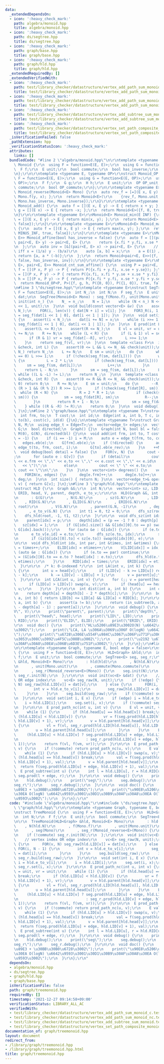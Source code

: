 ```yaml
---
data:
  _extendedDependsOn:
  - icon: ':heavy_check_mark:'
    path: algebra/monoid.hpp
    title: algebra/monoid.hpp
  - icon: ':heavy_check_mark:'
    path: ds/segtree.hpp
    title: ds/segtree.hpp
  - icon: ':heavy_check_mark:'
    path: graph/base.hpp
    title: graph/base.hpp
  - icon: ':heavy_check_mark:'
    path: graph/hld.hpp
    title: graph/hld.hpp
  _extendedRequiredBy: []
  _extendedVerifiedWith:
  - icon: ':heavy_check_mark:'
    path: test/library_checker/datastructure/vertex_add_path_sum_monoid_c.test.cpp
    title: test/library_checker/datastructure/vertex_add_path_sum_monoid_c.test.cpp
  - icon: ':heavy_check_mark:'
    path: test/library_checker/datastructure/vertex_add_path_sum_monoid_nc.test.cpp
    title: test/library_checker/datastructure/vertex_add_path_sum_monoid_nc.test.cpp
  - icon: ':heavy_check_mark:'
    path: test/library_checker/datastructure/vertex_add_subtree_sum_monoid.test.cpp
    title: test/library_checker/datastructure/vertex_add_subtree_sum_monoid.test.cpp
  - icon: ':heavy_check_mark:'
    path: test/library_checker/datastructure/vertex_set_path_composite_monoid.test.cpp
    title: test/library_checker/datastructure/vertex_set_path_composite_monoid.test.cpp
  _isVerificationFailed: false
  _pathExtension: hpp
  _verificationStatusIcon: ':heavy_check_mark:'
  attributes:
    links: []
  bundledCode: "#line 2 \"algebra/monoid.hpp\"\n\r\ntemplate <typename E>\r\nstruct\
    \ Monoid {\r\n  using F = function<E(E, E)>;\r\n  using G = function<E(E)>;\r\n\
    \  F f;\r\n  E unit;\r\n  bool commute;\r\n  bool has_inverse;\r\n  G inverse;\r\
    \n};\r\n\r\ntemplate <typename E, typename OP>\r\nstruct Monoid_OP {\r\n  using\
    \ F = function<E(E, E)>;\r\n  using G = function<E(E, OP)>;\r\n  using H = function<OP(OP,\
    \ OP)>;\r\n  F f;\r\n  G g;\r\n  H h;\r\n  E unit;\r\n  OP OP_unit;\r\n  bool\
    \ commute;\r\n  bool OP_commute;\r\n};\r\n\r\ntemplate <typename E>\r\nMonoid<E>\
    \ Monoid_reverse(Monoid<E> Mono) {\r\n  auto rev_f = [=](E x, E y) -> E { return\
    \ Mono.f(y, x); };\r\n  return Monoid<E>(\r\n    {rev_f, Mono.unit, Mono.commute,\
    \ Mono.has_inverse, Mono.inverse});\r\n}\r\n\r\ntemplate <typename E>\r\nMonoid<E>\
    \ Monoid_add() {\r\n  auto f = [](E x, E y) -> E { return x + y; };\r\n  auto\
    \ g = [](E x) -> E { return -x; };\r\n  return Monoid<E>({f, 0, true, true, g});\r\
    \n}\r\n\r\ntemplate <typename E>\r\nMonoid<E> Monoid_min(E INF) {\r\n  auto f\
    \ = [](E x, E y) -> E { return min(x, y); };\r\n  return Monoid<E>({f, INF, true,\
    \ false});\r\n}\r\n\r\ntemplate <typename E>\r\nMonoid<E> Monoid_max(E MINUS_INF)\
    \ {\r\n  auto f = [](E x, E y) -> E { return max(x, y); };\r\n  return Monoid<E>({f,\
    \ MINUS_INF, true, false});\r\n}\r\n\r\ntemplate <typename E>\r\nMonoid<pair<E,\
    \ E>> Monoid_affine(bool has_inverse = false) {\r\n  auto f = [](pair<E, E> x,\
    \ pair<E, E> y) -> pair<E, E> {\r\n    return {x.fi * y.fi, x.se * y.fi + y.se};\r\
    \n  };\r\n  auto inv = [&](pair<E, E> x) -> pair<E, E> {\r\n    // y = ax + b\
    \ iff x = (1/a) y - (b/a)\r\n    auto [a, b] = x;\r\n    a = E(1) / a;\r\n   \
    \ return {a, a * (-b)};\r\n  };\r\n  return Monoid<pair<E, E>>({f, mp(E(1), E(0)),\
    \ false, has_inverse, inv});\r\n}\r\n\r\ntemplate <typename E>\r\nMonoid_OP<pair<E,\
    \ E>, pair<E, E>> Monoid_cnt_sum_affine() {\r\n  using P = pair<E, E>;\r\n  auto\
    \ f = [](P x, P y) -> P { return P({x.fi + y.fi, x.se + y.se}); };\r\n  auto g\
    \ = [](P x, P y) -> P { return P({x.fi, x.fi * y.se + x.se * y.fi}); };\r\n  auto\
    \ h = [](P x, P y) -> P { return P({x.fi * y.fi, x.se * y.fi + y.se}); };\r\n\
    \  return Monoid_OP<P, P>({f, g, h, P({0, 0}), P({1, 0}), true, false});\r\n}\r\
    \n#line 3 \"ds/segtree.hpp\"\n\ntemplate <typename E>\nstruct SegTree {\n  using\
    \ F = function<E(E, E)>;\n  int N_;\n  int N;\n  F seg_f;\n  E unit;\n  vector<E>\
    \ dat;\n\n  SegTree(Monoid<E> Mono) : seg_f(Mono.f), unit(Mono.unit) {}\n\n  void\
    \ init(int n_) {\n    N_ = n_;\n    N = 1;\n    while (N < n_) N <<= 1;\n    dat.assign(N\
    \ << 1, unit);\n  }\n\n  void build(const vector<E> &v) {\n    assert(len(v) ==\
    \ N_);\n    FOR(i, len(v)) { dat[N + i] = v[i]; }\n    FOR3_R(i, 1, N) { dat[i]\
    \ = seg_f(dat[i << 1 | 0], dat[i << 1 | 1]); }\n  }\n\n  void set(int i, E x)\
    \ {\n    assert(i < N_);\n    dat[i += N] = x;\n    while (i >>= 1) { dat[i] =\
    \ seg_f(dat[i << 1 | 0], dat[i << 1 | 1]); }\n  }\n\n  E prod(int L, int R) {\n\
    \    assert(L <= R);\n    assert(R <= N_);\n    E vl = unit, vr = unit;\n    L\
    \ += N;\n    R += N;\n    while (L < R) {\n      if (L & 1) vl = seg_f(vl, dat[L++]);\n\
    \      if (R & 1) vr = seg_f(dat[--R], vr);\n      L >>= 1;\n      R >>= 1;\n\
    \    }\n    return seg_f(vl, vr);\n  }\n\n  template <class F>\n  int max_right(F\
    \ &check, int L) {\n    assert(0 <= L && L <= N_ && check(unit));\n    if (L ==\
    \ N_) return N_;\n    L += N;\n    E sm = unit;\n    do {\n      while (L % 2\
    \ == 0) L >>= 1;\n      if (!check(seg_f(sm, dat[L]))) {\n        while (L < N)\
    \ {\n          L = 2 * L;\n          if (check(seg_f(sm, dat[L]))) {\n       \
    \     sm = seg_f(sm, dat[L]);\n            L++;\n          }\n        }\n    \
    \    return L - N;\n      }\n      sm = seg_f(sm, dat[L]);\n      L++;\n    }\
    \ while ((L & -L) != L);\n    return N_;\n  }\n\n  template <class F>\n  int min_left(F\
    \ &check, int R) {\n    assert(0 <= R && R <= N_ && check(unit));\n    if (R ==\
    \ 0) return 0;\n    R += N;\n    E sm = unit;\n    do {\n      --R;\n      while\
    \ (R > 1 && (R % 2)) R >>= 1;\n      if (!check(seg_f(dat[R], sm))) {\n      \
    \  while (R < N) {\n          R = 2 * R + 1;\n          if (check(seg_f(dat[R],\
    \ sm))) {\n            sm = seg_f(dat[R], sm);\n            R--;\n          }\n\
    \        }\n        return R + 1 - N;\n      }\n      sm = seg_f(dat[R], sm);\n\
    \    } while ((R & -R) != R);\n    return 0;\n  }\n\n  void debug() { print(dat);\
    \ }\n};\n#line 2 \"graph/base.hpp\"\n\ntemplate <typename T>\nstruct Edge {\n\
    \  int frm, to;\n  T cost;\n  int id;\n  Edge(int a, int b, T c, int d) : frm(a),\
    \ to(b), cost(c), id(d) {}\n};\n\ntemplate <typename T>\nstruct Graph {\n  int\
    \ N, M;\n  using edge_t = Edge<T>;\n  vector<edge_t> edges;\n  vector<vector<edge_t>>\
    \ G;\n  bool directed;\n  Graph() {}\n  Graph(int N, bool bl = false) : N(N),\
    \ M(0), G(N), directed(bl) {}\n\n  void add(int frm, int to, T cost = 1, int i\
    \ = -1) {\n    if (i == -1) i = M;\n    auto e = edge_t(frm, to, cost, i);\n \
    \   edges.eb(e);\n    G[frm].eb(e);\n    if (!directed) {\n      auto e_rev =\
    \ edge_t(to, frm, cost, i);\n      G[to].eb(e_rev);\n    }\n    ++M;\n  }\n\n\
    \  void debug(bool detail = false) {\n    FOR(v, N) {\n      cout << v << \" :\"\
    ;\n      for (auto e : G[v]) {\n        if (detail)\n          cout << \" (\"\
    \ << e.frm << \",\" << e.to << \",\" << e.cost << \",\" << e.id\n            \
    \   << \")\";\n        else\n          cout << \" \" << e.to;\n      }\n     \
    \ cout << \"\\n\";\n    }\n  }\n\n  vector<int> degrees() {\n    vector<int> deg(N);\n\
    \    FORIN(e, edges) {\n      deg[e.frm]++;\n      deg[e.to]++;\n    }\n    return\
    \ deg;\n  }\n\n  int size() { return N; }\n\n  vector<edge_t>& operator[](int\
    \ v) { return G[v]; }\n};\n#line 3 \"graph/hld.hpp\"\n\r\ntemplate <typename Graph>\r\
    \nstruct HLD {\r\n  Graph &G;\r\n  int N;\r\n  vector<int> sz, LID, RID, ELID,\
    \ ERID, head, V, parent, depth, e_to_v;\r\n\r\n  HLD(Graph &G, int root = 0)\r\
    \n      : G(G)\r\n      , N(G.N)\r\n      , sz(G.N)\r\n      , LID(G.N)\r\n  \
    \    , RID(G.N)\r\n      , ELID(G.N)\r\n      , ERID(G.N)\r\n      , head(G.N,\
    \ root)\r\n      , V(G.N)\r\n      , parent(G.N, -1)\r\n      , depth(G.N)\r\n\
    \      , e_to_v(G.N) {\r\n    int t1 = 0, t2 = 0;\r\n    dfs_sz(root, -1);\r\n\
    \    dfs_hld(root, -1, t1, t2);\r\n  }\r\n\r\n  void dfs_sz(int idx, int p) {\r\
    \n    parent[idx] = p;\r\n    depth[idx] = (p == -1 ? 0 : depth[p] + 1);\r\n \
    \   sz[idx] = 1;\r\n    if (G[idx].size() && G[idx][0].to == p) swap(G[idx][0],\
    \ G[idx].back());\r\n    for (auto &e : G[idx]) {\r\n      if (e.to == p) continue;\r\
    \n      e_to_v[e.id] = e.to;\r\n      dfs_sz(e.to, idx);\r\n      sz[idx] += sz[e.to];\r\
    \n      if (sz[G[idx][0].to] < sz[e.to]) swap(G[idx][0], e);\r\n    }\r\n  }\r\
    \n\r\n  void dfs_hld(int idx, int par, int &times, int &etimes) {\r\n    LID[idx]\
    \ = times++;\r\n    ELID[idx] = etimes++;\r\n    V[LID[idx]] = idx;\r\n    for\
    \ (auto &e : G[idx]) {\r\n      if (e.to == par) continue;\r\n      head[e.to]\
    \ = (G[idx][0].to == e.to ? head[idx] : e.to);\r\n      dfs_hld(e.to, idx, times,\
    \ etimes);\r\n    }\r\n    RID[idx] = times;\r\n    ERID[idx] = etimes++;\r\n\
    \  }\r\n\r\n  /* k: 0-indexed */\r\n  int LA(int v, int k) {\r\n    while (1)\
    \ {\r\n      int u = head[v];\r\n      if (LID[v] - k >= LID[u]) return V[LID[v]\
    \ - k];\r\n      k -= LID[v] - LID[u] + 1;\r\n      v = parent[u];\r\n    }\r\n\
    \  }\r\n\r\n  int LCA(int u, int v) {\r\n    for (;; v = parent[head[v]]) {\r\n\
    \      if (LID[u] > LID[v]) swap(u, v);\r\n      if (head[u] == head[v]) return\
    \ u;\r\n    }\r\n  }\r\n\r\n  int dist(int a, int b) {\r\n    int c = LCA(a, b);\r\
    \n    return depth[a] + depth[b] - 2 * depth[c];\r\n  }\r\n\r\n  bool in_subtree(int\
    \ a, int b) { return LID[b] <= LID[a] && LID[a] < RID[b]; }\r\n\r\n  int move(int\
    \ a, int b) {\r\n    assert(a != b);\r\n    return (in_subtree(b, a) ? LA(b, depth[b]\
    \ - depth[a] - 1) : parent[a]);\r\n  }\r\n\r\n  void debug() {\r\n    print(\"\
    V\", V);\r\n    print(\"parent\", parent);\r\n    print(\"depth\", depth);\r\n\
    \    print(\"head\", head);\r\n    print(\"LID\", LID);\r\n    print(\"RID\",\
    \ RID);\r\n    print(\"ELID\", ELID);\r\n    print(\"ERID\", ERID);\r\n  }\r\n\
    \r\n  void doc() {\r\n    print(\"HL\u5206\u89E3\u3002O(N) \u6642\u9593\u69CB\u7BC9\
    \u3002\");\r\n    print(\"LCA, LA \u306A\u3069\u306F O(logN) \u6642\u9593\u3002\
    \");\r\n    print(\"\u6728\u306E\u554F\u984C\u3067\u306F\u771F\u3063\u5148\u306B\
    \u3053\u308C\u3092\u4F5C\u308B\u3002\");\r\n    print(\"\u2192 \u6728DP\u3084\u6728\
    \u30AF\u30A8\u30EA\u306B\u6D3E\u751F\u3002\");\r\n  }\r\n};\r\n#line 4 \"graph/treemonoid.hpp\"\
    \n\r\ntemplate <typename Graph, typename E, bool edge = false>\r\nstruct TreeMonoid\
    \ {\r\n  using F = function<E(E, E)>;\r\n  HLD<Graph> &hld;\r\n  int N;\r\n  F\
    \ f;\r\n  E unit;\r\n  bool commute;\r\n  SegTree<E> seg, seg_r;\r\n\r\n  TreeMonoid(HLD<Graph>\
    \ &hld, Monoid<E> Mono)\r\n      : hld(hld)\r\n      , N(hld.N)\r\n      , f(Mono.f)\r\
    \n      , unit(Mono.unit)\r\n      , commute(Mono.commute)\r\n      , seg(Mono)\r\
    \n      , seg_r(Monoid_reverse<E>(Mono)) {\r\n    seg.init(N);\r\n    if (!commute)\
    \ seg_r.init(N);\r\n  };\r\n\r\n  void init(vc<E> &dat) {\r\n    // vertex index\
    \ OR edge index\r\n    vc<E> seg_raw(N, unit);\r\n    if (!edge) {\r\n      FOR(v,\
    \ N) seg_raw[hld.LID[v]] = dat[v];\r\n    } else {\r\n      FOR(i, N - 1) {\r\n\
    \        int v = hld.e_to_v[i];\r\n        seg_raw[hld.LID[v]] = dat[i];\r\n \
    \     }\r\n    }\r\n    seg.build(seg_raw);\r\n    if (!commute) seg_r.build(seg_raw);\r\
    \n  }\r\n\r\n  void set(int i, E x) {\r\n    if (edge) i = hld.e_to_v[i];\r\n\
    \    i = hld.LID[i];\r\n    seg.set(i, x);\r\n    if (!commute) seg_r.set(i, x);\r\
    \n  }\r\n\r\n  E prod_path_nc(int u, int v) {\r\n    E vl = unit, vr = unit;\r\
    \n    while (1) {\r\n      if (hld.head[u] == hld.head[v]) break;\r\n      if\
    \ (hld.LID[u] < hld.LID[v]) {\r\n        vr = f(seg.prod(hld.LID[hld.head[v]],\
    \ hld.LID[v] + 1), vr);\r\n        v = hld.parent[hld.head[v]];\r\n      } else\
    \ {\r\n        vl = f(vl, seg_r.prod(hld.LID[hld.head[u]], hld.LID[u] + 1));\r\
    \n        u = hld.parent[hld.head[u]];\r\n      }\r\n    }\r\n    E vm =\r\n \
    \     (hld.LID[u] < hld.LID[v] ? seg.prod(hld.LID[u] + edge, hld.LID[v] + 1)\r\
    \n                               : seg_r.prod(hld.LID[v] + edge, hld.LID[u] +\
    \ 1));\r\n    return f(vl, f(vm, vr));\r\n  }\r\n\r\n  E prod_path(int u, int\
    \ v) {\r\n    if (!commute) return prod_path_nc(u, v);\r\n    E val = unit;\r\n\
    \    while (1) {\r\n      if (hld.LID[u] > hld.LID[v]) swap(u, v);\r\n      if\
    \ (hld.head[u] == hld.head[v]) break;\r\n      val = f(seg.prod(hld.LID[hld.head[v]],\
    \ hld.LID[v] + 1), val);\r\n      v = hld.parent[hld.head[v]];\r\n    }\r\n  \
    \  return f(seg.prod(hld.LID[u] + edge, hld.LID[v] + 1), val);\r\n  }\r\n\r\n\
    \  E prod_subtree(int u) {\r\n    int l = hld.LID[u], r = hld.RID[u];\r\n    return\
    \ seg.prod(l + edge, r);\r\n  }\r\n\r\n  void debug() {\r\n    print(\"hld\");\r\
    \n    hld.debug();\r\n    print(\"seg\");\r\n    seg.debug();\r\n    print(\"\
    seg_r\");\r\n    seg_r.debug();\r\n  }\r\n\r\n  void doc() {\r\n    print(\"HL\u5206\
    \u89E3 + \u30BB\u30B0\u6728\u3002\");\r\n    print(\"\u90E8\u5206\u6728\u30AF\u30A8\
    \u30EA O(logN) \u6642\u9593\u3001\u30D1\u30B9\u30AF\u30A8\u30EA O(log^2N) \u6642\
    \u9593\u3002\");\r\n  }\r\n};\r\n"
  code: "#include \"algebra/monoid.hpp\"\r\n#include \"ds/segtree.hpp\"\r\n#include\
    \ \"graph/hld.hpp\"\r\n\r\ntemplate <typename Graph, typename E, bool edge = false>\r\
    \nstruct TreeMonoid {\r\n  using F = function<E(E, E)>;\r\n  HLD<Graph> &hld;\r\
    \n  int N;\r\n  F f;\r\n  E unit;\r\n  bool commute;\r\n  SegTree<E> seg, seg_r;\r\
    \n\r\n  TreeMonoid(HLD<Graph> &hld, Monoid<E> Mono)\r\n      : hld(hld)\r\n  \
    \    , N(hld.N)\r\n      , f(Mono.f)\r\n      , unit(Mono.unit)\r\n      , commute(Mono.commute)\r\
    \n      , seg(Mono)\r\n      , seg_r(Monoid_reverse<E>(Mono)) {\r\n    seg.init(N);\r\
    \n    if (!commute) seg_r.init(N);\r\n  };\r\n\r\n  void init(vc<E> &dat) {\r\n\
    \    // vertex index OR edge index\r\n    vc<E> seg_raw(N, unit);\r\n    if (!edge)\
    \ {\r\n      FOR(v, N) seg_raw[hld.LID[v]] = dat[v];\r\n    } else {\r\n     \
    \ FOR(i, N - 1) {\r\n        int v = hld.e_to_v[i];\r\n        seg_raw[hld.LID[v]]\
    \ = dat[i];\r\n      }\r\n    }\r\n    seg.build(seg_raw);\r\n    if (!commute)\
    \ seg_r.build(seg_raw);\r\n  }\r\n\r\n  void set(int i, E x) {\r\n    if (edge)\
    \ i = hld.e_to_v[i];\r\n    i = hld.LID[i];\r\n    seg.set(i, x);\r\n    if (!commute)\
    \ seg_r.set(i, x);\r\n  }\r\n\r\n  E prod_path_nc(int u, int v) {\r\n    E vl\
    \ = unit, vr = unit;\r\n    while (1) {\r\n      if (hld.head[u] == hld.head[v])\
    \ break;\r\n      if (hld.LID[u] < hld.LID[v]) {\r\n        vr = f(seg.prod(hld.LID[hld.head[v]],\
    \ hld.LID[v] + 1), vr);\r\n        v = hld.parent[hld.head[v]];\r\n      } else\
    \ {\r\n        vl = f(vl, seg_r.prod(hld.LID[hld.head[u]], hld.LID[u] + 1));\r\
    \n        u = hld.parent[hld.head[u]];\r\n      }\r\n    }\r\n    E vm =\r\n \
    \     (hld.LID[u] < hld.LID[v] ? seg.prod(hld.LID[u] + edge, hld.LID[v] + 1)\r\
    \n                               : seg_r.prod(hld.LID[v] + edge, hld.LID[u] +\
    \ 1));\r\n    return f(vl, f(vm, vr));\r\n  }\r\n\r\n  E prod_path(int u, int\
    \ v) {\r\n    if (!commute) return prod_path_nc(u, v);\r\n    E val = unit;\r\n\
    \    while (1) {\r\n      if (hld.LID[u] > hld.LID[v]) swap(u, v);\r\n      if\
    \ (hld.head[u] == hld.head[v]) break;\r\n      val = f(seg.prod(hld.LID[hld.head[v]],\
    \ hld.LID[v] + 1), val);\r\n      v = hld.parent[hld.head[v]];\r\n    }\r\n  \
    \  return f(seg.prod(hld.LID[u] + edge, hld.LID[v] + 1), val);\r\n  }\r\n\r\n\
    \  E prod_subtree(int u) {\r\n    int l = hld.LID[u], r = hld.RID[u];\r\n    return\
    \ seg.prod(l + edge, r);\r\n  }\r\n\r\n  void debug() {\r\n    print(\"hld\");\r\
    \n    hld.debug();\r\n    print(\"seg\");\r\n    seg.debug();\r\n    print(\"\
    seg_r\");\r\n    seg_r.debug();\r\n  }\r\n\r\n  void doc() {\r\n    print(\"HL\u5206\
    \u89E3 + \u30BB\u30B0\u6728\u3002\");\r\n    print(\"\u90E8\u5206\u6728\u30AF\u30A8\
    \u30EA O(logN) \u6642\u9593\u3001\u30D1\u30B9\u30AF\u30A8\u30EA O(log^2N) \u6642\
    \u9593\u3002\");\r\n  }\r\n};\r\n"
  dependsOn:
  - algebra/monoid.hpp
  - ds/segtree.hpp
  - graph/hld.hpp
  - graph/base.hpp
  isVerificationFile: false
  path: graph/treemonoid.hpp
  requiredBy: []
  timestamp: '2021-12-27 09:14:58+09:00'
  verificationStatus: LIBRARY_ALL_AC
  verifiedWith:
  - test/library_checker/datastructure/vertex_add_path_sum_monoid_c.test.cpp
  - test/library_checker/datastructure/vertex_add_path_sum_monoid_nc.test.cpp
  - test/library_checker/datastructure/vertex_add_subtree_sum_monoid.test.cpp
  - test/library_checker/datastructure/vertex_set_path_composite_monoid.test.cpp
documentation_of: graph/treemonoid.hpp
layout: document
redirect_from:
- /library/graph/treemonoid.hpp
- /library/graph/treemonoid.hpp.html
title: graph/treemonoid.hpp
---
```

